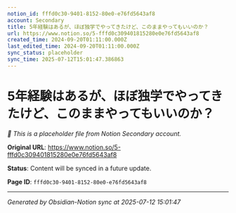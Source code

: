```yaml
---
notion_id: fffd0c30-9401-8152-80e0-e76fd5643af8
account: Secondary
title: 5年経験はあるが、ほぼ独学でやってきたけど、このままやってもいいのか？
url: https://www.notion.so/5-fffd0c309401815280e0e76fd5643af8
created_time: 2024-09-20T01:11:00.000Z
last_edited_time: 2024-09-20T01:11:00.000Z
sync_status: placeholder
sync_time: 2025-07-12T15:01:47.386863
---
```


# 5年経験はあるが、ほぼ独学でやってきたけど、このままやってもいいのか？

*🔄 This is a placeholder file from Notion Secondary account.*

**Original URL**: https://www.notion.so/5-fffd0c309401815280e0e76fd5643af8

**Status**: Content will be synced in a future update.

**Page ID**: `fffd0c30-9401-8152-80e0-e76fd5643af8`

---

*Generated by Obsidian-Notion sync at 2025-07-12 15:01:47*
